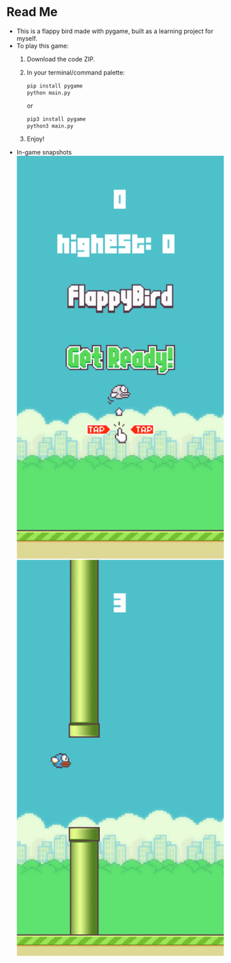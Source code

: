 # Read Me
* This is a flappy bird made with pygame, built as a learning project for myself.
* To play this game: 
    1. Download the code ZIP.
    2. In your terminal/command palette:
        ```
        pip install pygame
        python main.py
        ```
        or
        ```
        pip3 install pygame
        python3 main.py
        ```

    3. Enjoy!
* In-game snapshots
![image](in-game-snapshots/snapshot1.png)
![image](in-game-snapshots/snapshot2.png)
